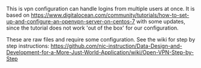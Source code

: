 This is vpn configuration can handle logins from multiple users at once.  It is based on https://www.digitalocean.com/community/tutorials/how-to-set-up-and-configure-an-openvpn-server-on-centos-7 with some updates, since the tutorial does not work 'out of the box' for our configuration.

These are raw files and require some configuration.  See the wiki for step by step instructions: https://github.com/nic-instruction/Data-Design-and-Development-for-a-More-Just-World-Application/wiki/Open-VPN-Step-by-Step
